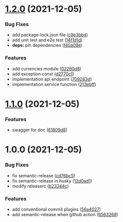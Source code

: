 # [1.2.0](https://github.com/jeremy60607/nestjs-exchange-currencies/compare/v1.1.0...v1.2.0) (2021-12-05)


### Bug Fixes

* add package-lock.json file ([c9e3bbd](https://github.com/jeremy60607/nestjs-exchange-currencies/commit/c9e3bbde991bf67e503bfa5ecf4674ad90244777))
* add unit test and e2e test ([14f1d1d](https://github.com/jeremy60607/nestjs-exchange-currencies/commit/14f1d1da72ab68e7d414d2a8f3780354f24baf50))
* **deps:** pin dependencies ([f40a09e](https://github.com/jeremy60607/nestjs-exchange-currencies/commit/f40a09e111a67670745a126d07687bdf2db56c99))


### Features

* add currencies module ([02280d8](https://github.com/jeremy60607/nestjs-exchange-currencies/commit/02280d87d11fd602534e00243e90748f14317b17))
* add exception const ([d2770c1](https://github.com/jeremy60607/nestjs-exchange-currencies/commit/d2770c116aea1325e2c7d7e621fc7a74d380fbf7))
* implementation api endpoint ([709283d](https://github.com/jeremy60607/nestjs-exchange-currencies/commit/709283d625202ccfeccb860af9500c6965e82c8d))
* implementation service function ([213ebff](https://github.com/jeremy60607/nestjs-exchange-currencies/commit/213ebff760661cc86ef2160126c17d660fcfc81e))

# [1.1.0](https://github.com/jeremy60607/nestjs-exchange-currencies/compare/v1.0.0...v1.1.0) (2021-12-05)


### Features

* swagger for doc ([61809d8](https://github.com/jeremy60607/nestjs-exchange-currencies/commit/61809d8dd34ee364b4a9172593b95fb741139c3f))

# 1.0.0 (2021-12-05)


### Bug Fixes

* fix semantic-release ([cd76bc5](https://github.com/jeremy60607/nestjs-exchange-currencies/commit/cd76bc587dbd49f62a013270ae3826398a26de75))
* fix semantic-release in husky ([12d0ad1](https://github.com/jeremy60607/nestjs-exchange-currencies/commit/12d0ad1285ae008edce4ac16f3eb12601149e288))
* modify releaserc ([b23344c](https://github.com/jeremy60607/nestjs-exchange-currencies/commit/b23344c905f5661973d9881d023c2ee9565bbcc9))


### Features

* add conventional commit plugins ([56a4027](https://github.com/jeremy60607/nestjs-exchange-currencies/commit/56a4027fa37df54bd2b593fd053ee20c9a313e9d))
* add semantic-release when github action ([6563268](https://github.com/jeremy60607/nestjs-exchange-currencies/commit/656326802247b4e3d7bc3ac75f5813420854e8bb))

